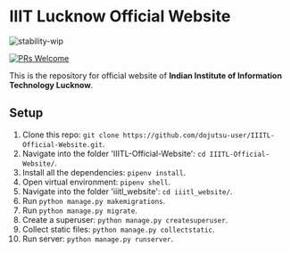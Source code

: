 # IIIT Lucknow Official Website

![stability-wip](https://img.shields.io/badge/stability-work_in_progress-lightgrey.svg?style=for-the-badge)

[![PRs Welcome](https://img.shields.io/badge/PRs-welcome-brightgreen.svg?style=for-the-badge)](http://makeapullrequest.com)


This is the repository for official website of **Indian Institute of Information Technology Lucknow**.

## Setup

1. Clone this repo: `git clone https://github.com/dojutsu-user/IIITL-Official-Website.git`.
2. Navigate into the folder 'IIITL-Official-Website': `cd IIITL-Official-Website/`.
3. Install all the dependencies: `pipenv install`.
4. Open virtual environment: `pipenv shell`.
5. Navigate into the folder 'iiitl_website': `cd iiitl_website/`.
6. Run `python manage.py makemigrations`.
7. Run `python manage.py migrate`.
8. Create a superuser: `python manage.py createsuperuser`.
9. Collect static files: `python manage.py collectstatic`.
10. Run server: `python manage.py runserver`.
